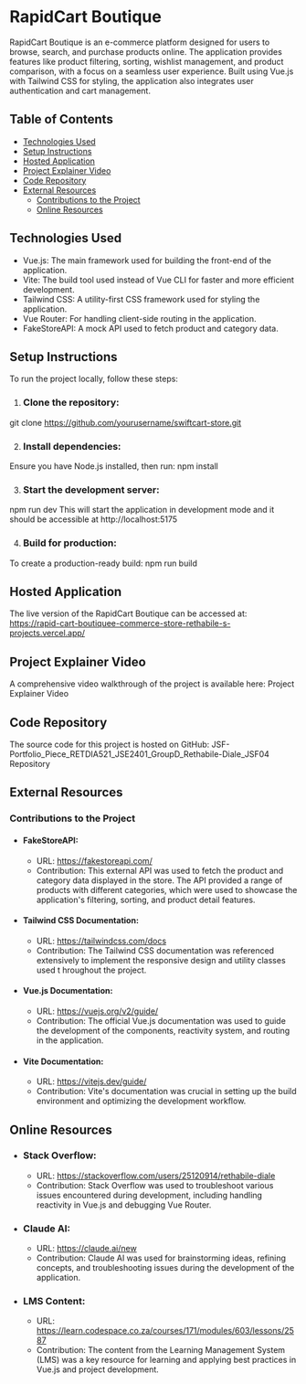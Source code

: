 # RapidCart Boutique
RapidCart Boutique is an e-commerce platform designed for users to browse, search, and purchase products online. The application provides features like product filtering, sorting, wishlist management, and product comparison, with a focus on a seamless user experience. Built using Vue.js with Tailwind CSS for styling, the application also integrates user authentication and cart management.

## Table of Contents
* [Technologies Used](#technologies-used)
* [Setup Instructions](#setup-instructions)
* [Hosted Application](#hosted-application)
* [Project Explainer Video](#project-explainer-code)
* [Code Repository](#code-repository)
* [External Resources](#external-resources)
  * [Contributions to the Project](#contributions-to-the-project)
  * [Online Resources](#online-resources)
    
## Technologies Used
* Vue.js: The main framework used for building the front-end of the application.
* Vite: The build tool used instead of Vue CLI for faster and more efficient development.
* Tailwind CSS: A utility-first CSS framework used for styling the application.
* Vue Router: For handling client-side routing in the application.
* FakeStoreAPI: A mock API used to fetch product and category data.
  
## Setup Instructions
To run the project locally, follow these steps:

1. ### Clone the repository:
git clone https://github.com/yourusername/swiftcart-store.git


2. ### Install dependencies:
Ensure you have Node.js installed, then run:
npm install

3. ### Start the development server:
npm run dev
This will start the application in development mode and it should be accessible at http://localhost:5175

4. ### Build for production:
To create a production-ready build:
npm run build

## Hosted Application
The live version of the RapidCart Boutique can be accessed at: https://rapid-cart-boutiquee-commerce-store-rethabile-s-projects.vercel.app/

## Project Explainer Video
A comprehensive video walkthrough of the project is available here: Project Explainer Video

## Code Repository
The source code for this project is hosted on GitHub: 
JSF-Portfolio_Piece_RETDIA521_JSE2401_GroupD_Rethabile-Diale_JSF04 Repository

## External Resources
### Contributions to the Project
* #### FakeStoreAPI:

  * URL: https://fakestoreapi.com/
  * Contribution: This external API was used to fetch the product and category data displayed in the store. The API provided a range of products 
    with different categories, which were used to showcase the application's filtering, sorting, and product detail features.
    
* #### Tailwind CSS Documentation:

  * URL: https://tailwindcss.com/docs
  * Contribution: The Tailwind CSS documentation was referenced extensively to implement the responsive design and utility classes used t 
    hroughout the project.
    
* #### Vue.js Documentation:

  * URL: https://vuejs.org/v2/guide/
  * Contribution: The official Vue.js documentation was used to guide the development of the components, reactivity system, and routing in the 
    application.
    
* #### Vite Documentation:

  * URL: https://vitejs.dev/guide/
  * Contribution: Vite's documentation was crucial in setting up the build environment and optimizing the development workflow.

    
## Online Resources
* ### Stack Overflow:

  * URL: https://stackoverflow.com/users/25120914/rethabile-diale
  * Contribution: Stack Overflow was used to troubleshoot various issues encountered during development, including handling reactivity in Vue.js 
    and debugging Vue Router.
    
* ### Claude AI:

  * URL: https://claude.ai/new
  * Contribution: Claude AI was used for brainstorming ideas, refining concepts, and troubleshooting issues during the development of the 
    application.
    
* ### LMS Content:

  * URL: https://learn.codespace.co.za/courses/171/modules/603/lessons/2587
  * Contribution: The content from the Learning Management System (LMS) was a key resource for learning and applying best practices in Vue.js and 
    project development.
